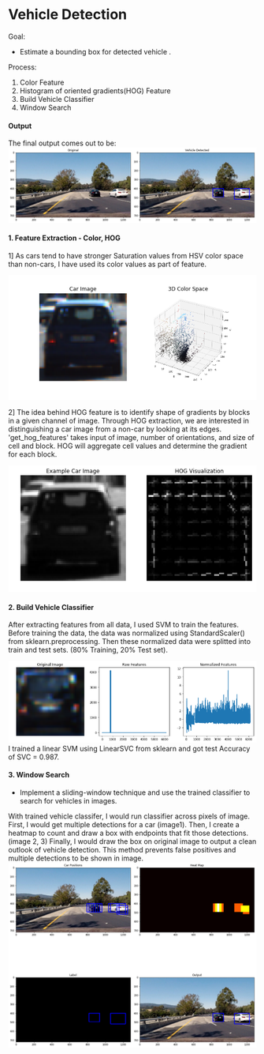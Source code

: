 # Vehicle Detection

Goal:
* Estimate a bounding box for detected vehicle .

Process:
1. Color Feature
2. Histogram of oriented gradients(HOG) Feature
3. Build Vehicle Classifier
4. Window Search

[image4]: ./output_images/colorspace_feature.png
[image5]: ./output_images/HOG_feature.png
[image6]: ./output_images/normalized_features.png
[image7]: ./output_images/windowsearch.png
[image8]: ./output_images/final.png
#### Output
The final output comes out to be:
![alt text][image8]

#### 1. Feature Extraction - Color, HOG
1] As cars tend to have stronger Saturation values from HSV color space than non-cars, I have used its color values as part of feature.

![alt text][image4]

2] The idea behind HOG feature is to identify shape of gradients by blocks in a given channel of image. Through HOG extraction, we are interested in distinguishing a car image from a non-car by looking at its edges. 'get_hog_features' takes input of image, number of orientations, and size of cell and block. HOG will aggregate cell values and determine the gradient for each block.

![alt text][image5]

#### 2. Build Vehicle Classifier
After extracting features from all data, I used SVM to train the features. Before training the data, the data was normalized using StandardScaler() from sklearn.preprocessing. Then these normalized data were splitted into train and test sets. (80% Training, 20% Test set). 

![alt text][image6]
I trained a linear SVM using LinearSVC from sklearn and got test Accuracy of SVC = 0.987. 

#### 3. Window Search
* Implement a sliding-window technique and use the trained classifier to search for vehicles in images.

With trained vehicle classifer, I would run classifier across pixels of image. First, I would get multiple detections for a car (image1). Then, I create a heatmap to count and draw a box with endpoints that fit those detections. (image 2, 3) Finally, I would draw the box on original image to output a clean outlook of vehicle detection. This method prevents false positives and multiple detections to be shown in image.
![alt text][image7]


